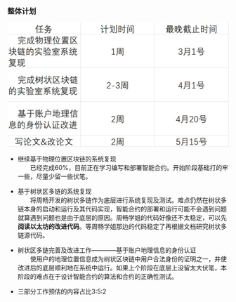 ### 整体计划
![学期大致计划](../img/Screenshot%202023-02-13%20095907.jpg)
- 继续基于物理位置区块链的系统复现  
&emsp;&emsp;已经完成60%，目前正在学习编写和部署智能合约。开始阶段基础打的牢一些，尽量少留一些伏笔。

- 基于树状区多链的系统复现  
&emsp;&emsp;将周畅开发的树状多链作为底层进行系统复现及测试。难点仍然在树状多链本身的启动和运行及其代码实现，智能合约的部署和运行可能不会遇到问题就算遇到问题也是由于底层的原因。周畅学姐的代码好像还不太稳定，可以先**阅读以太坊的改进代码**。等周畅学姐那边的代码稳定了再根据文档研究树状多链源代码。

- 树状区多链完善及改进工作————基于账户地理信息的身份认证  
&emsp;&emsp;使用户的地理位置信息成为树状区块链中用户合法身份的证明之一，并使改进后的底层顺利地在系统中运行。如果上个阶段在底层上没留太大伏笔，本阶段的难点在于设计智能合约的算法和合约的正确性测试。
- 三部分工作预估的内容占比3:5:2

